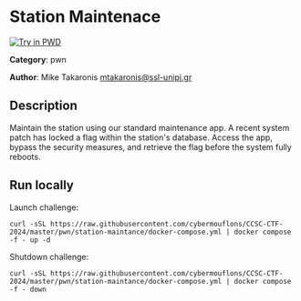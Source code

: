 # Station Maintenace

[![Try in PWD](https://raw.githubusercontent.com/play-with-docker/stacks/master/assets/images/button.png)](https://labs.play-with-docker.com/?stack=https://raw.githubusercontent.com/cybermouflons/CCSC-CTF-2024/master/pwn/station-maintance/docker-compose.yml)


**Category**: pwn

**Author**: Mike Takaronis <mtakaronis@ssl-unipi.gr>

## Description

Maintain the station using our standard maintenance app. A recent system patch has locked a flag within the station's database. Access the app, bypass the security measures, and retrieve the flag before the system fully reboots.


## Run locally

Launch challenge:
```
curl -sSL https://raw.githubusercontent.com/cybermouflons/CCSC-CTF-2024/master/pwn/station-maintance/docker-compose.yml | docker compose -f - up -d
```

Shutdown challenge:
```
curl -sSL https://raw.githubusercontent.com/cybermouflons/CCSC-CTF-2024/master/pwn/station-maintance/docker-compose.yml | docker compose -f - down
```
